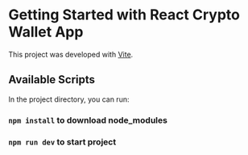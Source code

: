 # Getting Started with React Crypto Wallet App

This project was developed with [Vite](https://vitejs.dev/).

## Available Scripts

In the project directory, you can run:

### `npm install` to download node_modules
### `npm run dev` to start project

